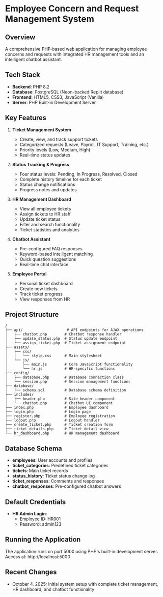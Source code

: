 # Employee Concern and Request Management System

## Overview
A comprehensive PHP-based web application for managing employee concerns and requests with integrated HR management tools and an intelligent chatbot assistant.

## Tech Stack
- **Backend**: PHP 8.2
- **Database**: PostgreSQL (Neon-backed Replit database)
- **Frontend**: HTML5, CSS3, JavaScript (Vanilla)
- **Server**: PHP Built-in Development Server

## Key Features
1. **Ticket Management System**
   - Create, view, and track support tickets
   - Categorized requests (Leave, Payroll, IT Support, Training, etc.)
   - Priority levels (Low, Medium, High)
   - Real-time status updates

2. **Status Tracking & Progress**
   - Four status levels: Pending, In Progress, Resolved, Closed
   - Complete history timeline for each ticket
   - Status change notifications
   - Progress notes and updates

3. **HR Management Dashboard**
   - View all employee tickets
   - Assign tickets to HR staff
   - Update ticket status
   - Filter and search functionality
   - Ticket statistics and analytics

4. **Chatbot Assistant**
   - Pre-configured FAQ responses
   - Keyword-based intelligent matching
   - Quick question suggestions
   - Real-time chat interface

5. **Employee Portal**
   - Personal ticket dashboard
   - Create new tickets
   - Track ticket progress
   - View responses from HR

## Project Structure
```
/
├── api/                    # API endpoints for AJAX operations
│   ├── chatbot.php        # Chatbot response handler
│   ├── update_status.php  # Status update endpoint
│   └── assign_ticket.php  # Ticket assignment endpoint
├── assets/
│   ├── css/
│   │   └── style.css      # Main stylesheet
│   └── js/
│       ├── main.js        # Core JavaScript functionality
│       └── hr.js          # HR-specific functions
├── config/
│   ├── database.php       # Database connection class
│   └── session.php        # Session management functions
├── database/
│   └── schema.sql         # Database schema definition
├── includes/
│   ├── header.php         # Site header component
│   └── chatbot.php        # Chatbot UI component
├── index.php              # Employee dashboard
├── login.php              # Login page
├── register.php           # Employee registration
├── logout.php             # Logout handler
├── create_ticket.php      # Ticket creation form
├── ticket_details.php     # Ticket detail view
└── hr_dashboard.php       # HR management dashboard
```

## Database Schema
- **employees**: User accounts and profiles
- **ticket_categories**: Predefined ticket categories
- **tickets**: Main ticket records
- **status_history**: Ticket status change log
- **ticket_responses**: Comments and responses
- **chatbot_responses**: Pre-configured chatbot answers

## Default Credentials
- **HR Admin Login**:
  - Employee ID: HR001
  - Password: admin123

## Running the Application
The application runs on port 5000 using PHP's built-in development server.
Access at: http://localhost:5000

## Recent Changes
- October 4, 2025: Initial system setup with complete ticket management, HR dashboard, and chatbot functionality
